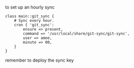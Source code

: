 to set up an hourly sync

    class main::git_sync {
        # Sync every hour.
        cron { 'git_sync':
            ensure => present,
            command => '/usr/local/share/git-sync/git-sync',
            user => amoe,
            minute => 00,
        }
    }

remember to deploy the sync key
